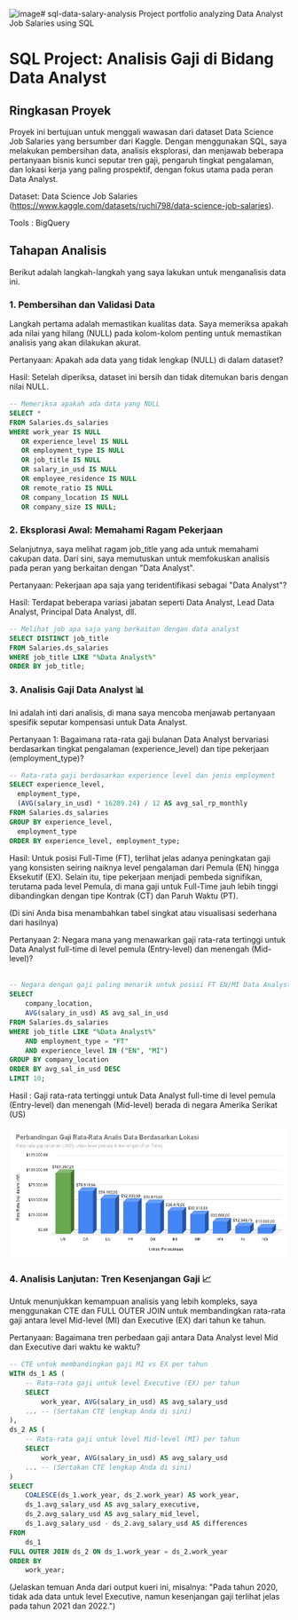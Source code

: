 <img width="65" height="141" alt="image" src="https://github.com/user-attachments/assets/b7b4887e-59d7-4359-8f15-d894cf725614" /># sql-data-salary-analysis
Project portfolio analyzing Data Analyst Job Salaries using SQL

# SQL Project: Analisis Gaji di Bidang Data Analyst

## Ringkasan Proyek
Proyek ini bertujuan untuk menggali wawasan dari dataset Data Science Job Salaries yang bersumber dari Kaggle. Dengan menggunakan SQL, saya melakukan pembersihan data, analisis eksplorasi, dan menjawab beberapa pertanyaan bisnis kunci seputar tren gaji, pengaruh tingkat pengalaman, dan lokasi kerja yang paling prospektif, dengan fokus utama pada peran Data Analyst.

Dataset: Data Science Job Salaries (https://www.kaggle.com/datasets/ruchi798/data-science-job-salaries).

Tools : BigQuery

## Tahapan Analisis

Berikut adalah langkah-langkah yang saya lakukan untuk menganalisis data ini.

### 1. Pembersihan dan Validasi Data

Langkah pertama adalah memastikan kualitas data. Saya memeriksa apakah ada nilai yang hilang (NULL) pada kolom-kolom penting untuk memastikan analisis yang akan dilakukan akurat.

Pertanyaan: Apakah ada data yang tidak lengkap (NULL) di dalam dataset?

Hasil: Setelah diperiksa, dataset ini bersih dan tidak ditemukan baris dengan nilai NULL.

```sql
-- Memeriksa apakah ada data yang NULL
SELECT *
FROM Salaries.ds_salaries
WHERE work_year IS NULL
   OR experience_level IS NULL
   OR employment_type IS NULL
   OR job_title IS NULL
   OR salary_in_usd IS NULL
   OR employee_residence IS NULL
   OR remote_ratio IS NULL
   OR company_location IS NULL
   OR company_size IS NULL;
```

### 2. Eksplorasi Awal: Memahami Ragam Pekerjaan

Selanjutnya, saya melihat ragam job_title yang ada untuk memahami cakupan data. Dari sini, saya memutuskan untuk memfokuskan analisis pada peran yang berkaitan dengan "Data Analyst".

Pertanyaan: Pekerjaan apa saja yang teridentifikasi sebagai "Data Analyst"?

Hasil: Terdapat beberapa variasi jabatan seperti Data Analyst, Lead Data Analyst, Principal Data Analyst, dll.

```SQL
-- Melihat job apa saja yang berkaitan dengan data analyst
SELECT DISTINCT job_title
FROM Salaries.ds_salaries
WHERE job_title LIKE "%Data Analyst%"
ORDER BY job_title;
```

### 3. Analisis Gaji Data Analyst 📊

Ini adalah inti dari analisis, di mana saya mencoba menjawab pertanyaan spesifik seputar kompensasi untuk Data Analyst.

Pertanyaan 1: Bagaimana rata-rata gaji bulanan Data Analyst bervariasi berdasarkan tingkat pengalaman (experience_level) dan tipe pekerjaan (employment_type)?

```SQL
-- Rata-rata gaji berdasarkan experience level dan jenis employment
SELECT experience_level, 
  employment_type,
  (AVG(salary_in_usd) * 16289.24) / 12 AS avg_sal_rp_monthly 
FROM Salaries.ds_salaries
GROUP BY experience_level,
  employment_type
ORDER BY experience_level, employment_type;
```
Hasil: Untuk posisi Full-Time (FT), terlihat jelas adanya peningkatan gaji yang konsisten seiring naiknya level pengalaman dari Pemula (EN) hingga Eksekutif (EX). Selain itu, tipe pekerjaan menjadi pembeda signifikan, terutama pada level Pemula, di mana gaji untuk Full-Time jauh lebih tinggi dibandingkan dengan tipe Kontrak (CT) dan Paruh Waktu (PT).


(Di sini Anda bisa menambahkan tabel singkat atau visualisasi sederhana dari hasilnya)

Pertanyaan 2: Negara mana yang menawarkan gaji rata-rata tertinggi untuk Data Analyst full-time di level pemula (Entry-level) dan menengah (Mid-level)?
```SQL

-- Negara dengan gaji paling menarik untuk posisi FT EN/MI Data Analyst
SELECT 
    company_location,
    AVG(salary_in_usd) AS avg_sal_in_usd
FROM Salaries.ds_salaries
WHERE job_title LIKE "%Data Analyst%"
    AND employment_type = "FT"
    AND experience_level IN ("EN", "MI")
GROUP BY company_location
ORDER BY avg_sal_in_usd DESC
LIMIT 10;
```
Hasil : Gaji rata-rata tertinggi untuk Data Analyst full-time di level pemula (Entry-level) dan menengah (Mid-level) berada di negara Amerika Serikat (US)

![Grafik Perbandingan Gaji](Perbandingan%20Gaji%20Rata-Rata%20Analis%20Data%20Berdasarkan%20Lokasi.png)

### 4. Analisis Lanjutan: Tren Kesenjangan Gaji 📈

Untuk menunjukkan kemampuan analisis yang lebih kompleks, saya menggunakan CTE dan FULL OUTER JOIN untuk membandingkan rata-rata gaji antara level Mid-level (MI) dan Executive (EX) dari tahun ke tahun.

Pertanyaan: Bagaimana tren perbedaan gaji antara Data Analyst level Mid dan Executive dari waktu ke waktu?

```SQL
-- CTE untuk membandingkan gaji MI vs EX per tahun
WITH ds_1 AS (
    -- Rata-rata gaji untuk level Executive (EX) per tahun
    SELECT 
        work_year, AVG(salary_in_usd) AS avg_salary_usd
    ... -- (Sertakan CTE lengkap Anda di sini)
),
ds_2 AS (
    -- Rata-rata gaji untuk level Mid-level (MI) per tahun
    SELECT
        work_year, AVG(salary_in_usd) AS avg_salary_usd
    ... -- (Sertakan CTE lengkap Anda di sini)
)
SELECT 
    COALESCE(ds_1.work_year, ds_2.work_year) AS work_year,
    ds_1.avg_salary_usd AS avg_salary_executive,
    ds_2.avg_salary_usd AS avg_salary_mid_level,
    ds_1.avg_salary_usd - ds_2.avg_salary_usd AS differences
FROM 
    ds_1 
FULL OUTER JOIN ds_2 ON ds_1.work_year = ds_2.work_year
ORDER BY
    work_year;
```
(Jelaskan temuan Anda dari output kueri ini, misalnya: "Pada tahun 2020, tidak ada data untuk level Executive, namun kesenjangan gaji terlihat jelas pada tahun 2021 dan 2022.")
